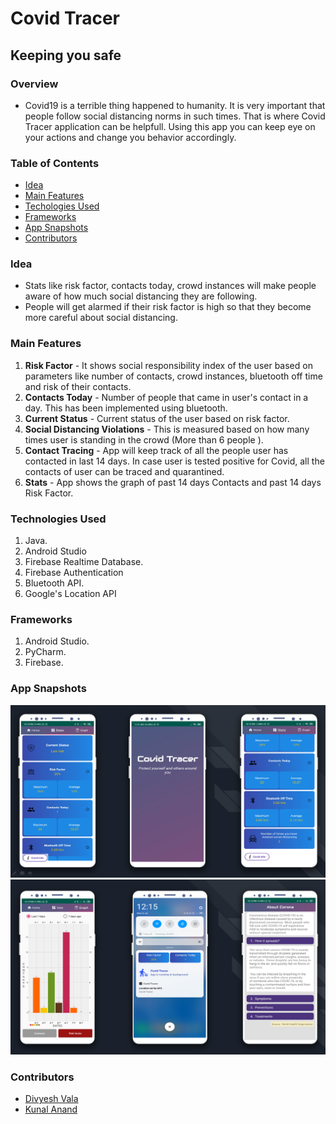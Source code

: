 # Covid Tracer
## Keeping you safe

### Overview
* Covid19 is a terrible thing happened to humanity. It is very important that people follow social distancing norms in such times. That is where Covid Tracer application can be helpfull. Using this app you can keep eye on your actions and change you behavior accordingly.

### Table of Contents
* [Idea](#idea)
* [Main Features](#main-features)
* [Techologies Used](#technologies-used)
* [Frameworks](#frameworks)
* [App Snapshots](#app-snapshots)
* [Contributors](#contributors)

### Idea
* Stats like risk factor, contacts today, crowd instances will make people aware of how much social distancing they are following.
* People will get alarmed if their risk factor is high so that they become more careful about social distancing.

### Main Features
1. **Risk Factor** - It shows social responsibility index of the user based on parameters like number of contacts, crowd instances, bluetooth off time and risk of their contacts.
2. **Contacts Today** - Number of people that came in user's contact in a day. This has been implemented using bluetooth.
3. **Current Status** - Current status of the user based on risk factor.
4. **Social Distancing Violations** - This is measured based on how many times user is standing in the crowd (More than 6 people ).
5. **Contact Tracing** - App will keep track of all the people user has contacted in last 14 days. In case user is tested positive for Covid, all the contacts of user can be traced and quarantined.
6. **Stats** - App shows the graph of past 14 days Contacts and past 14 days Risk Factor.

### Technologies Used
1. Java.
2. Android Studio
2. Firebase Realtime Database.
3. Firebase Authentication
4. Bluetooth API.
5. Google's Location API

### Frameworks
1. Android Studio.
2. PyCharm.
3. Firebase.

### App Snapshots
![Features snapshot 1](https://github.com/divyeshvala/CovidTracer/blob/master/App_Snapshots/feature_set1.png?raw=true "Title")
![Features snapshot 2](https://github.com/divyeshvala/CovidTracer/blob/master/App_Snapshots/feature_set2.png?raw=true "Title")

### Contributors
* [Divyesh Vala](https://github.com/divyeshvala)
* [Kunal Anand](https://github.com/anandkunal241)


